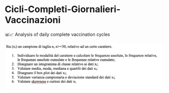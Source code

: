 # Cicli-Completi-Giornalieri-Vaccinazioni
📊📈 Analysis of daily complete vaccination cycles

<div align="center">
  <img src="https://github.com/Francesco-Granozio/Cicli-Completi-Giornalieri-Vaccinazioni/blob/main/traccia.png" />
</div>
